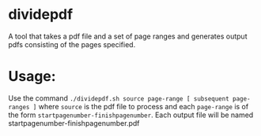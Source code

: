 # dividepdf
A tool that takes a pdf file and a set of page ranges and generates output pdfs consisting of the pages specified.

# Usage:
Use the command `./dividepdf.sh source page-range [ subsequent page-ranges ]` where `source` is the pdf file to process and each `page-range` is of the form `startpagenumber-finishpagenumber`. Each output file will be named startpagenumber-finishpagenumber.pdf

